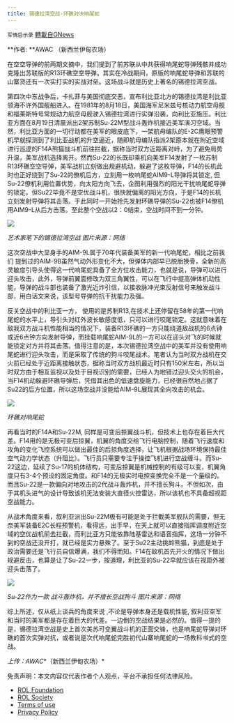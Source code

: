 ```yaml
---
title: 锡德拉湾空战-环礁对决响尾蛇
---
```

`军情启示录` [轉載自GNews](https://gnews.org/zh-hans/1960138/)

**作者: **AWAC （新西兰伊甸农场）

在空空导弹的前两期文摘中，我们提到了前苏联从中共获得响尾蛇导弹残骸并成功克隆出苏联版的R13环礁空空导弹。其实在冷战期间，原版的响尾蛇导弹和苏联的山寨货还有一次实打实的实战对垒。这场战斗就是历史上著名的锡德拉湾空战。

第四次中东战争后，卡扎菲与美国彻底交恶，宣布利比亚北方的锡德拉湾是利比亚领海不许外国舰船进入。在1981年的8月18日，美国海军尼米兹号核动力航空母舰和福莱斯特号常规动力航空母舰驶入锡德拉湾进行实弹沿袭，向利比亚施压。利比亚方面在8月19日清晨派出2架苏制Su-22M型战斗轰炸机接近美军演习空域。当然，利比亚方面的一切行动都在美军的眼皮底下，一架航母编队的E-2C鹰眼预警机早就探测到了利比亚战机的升空逼近，随即航母编队指派2架原本就在附近空域进行巡逻的F14A熊猫战斗机前往拦截，据称当时双方近距离对峙，为了避免局势升温，美军战机选择离开。然而Su-22的长既却乘机向美军F14发射了一枚苏制R13环礁空空导弹，美军战机立刻做出规避机动，躲避了这枚导弹，F14的长机此时也正好绕到了Su-22的僚机后方，立刻用一枚响尾蛇AIM9-L导弹将其锁定, 但Su-22僚机利用位置优势，向太阳方向飞去，企图利用强烈的阳光干扰响尾蛇导弹的锁定。但Su22毕竟不是空优战斗机，很快就偏离的阳光方向，于是F14的长机立刻发射导弹将其击落。于此同时一开始抢先发射环礁导弹的Su-22也被F14僚机用AIM9-L从后方击落。至此整个空战以2：0结束，空战时间不到一分钟。

![](https://assets.gnews.org/wp-content/uploads/2022/02/Picture1-4.png)

*艺术家笔下的锡德拉湾空战* 
*图片来源：网络*

这次空战中大显身手的AIM-9L属于70年代装备美军的新一代响尾蛇，相比之前我们 提到过的AIM-9B虽然气动外形变化不大，但弹体内部早已脱胎换骨，全新的高灵敏度引导头使得这一代响尾蛇具备了全方位攻击能力，也就是说，导弹可以进行迎头攻击，此外，导弹前翼面修改为双三角翼性，可以在飞行中提高弹体机动性能，导弹的战斗部也装备了激光近炸引信，以接收脉冲光束反射信号来触发战斗部，用白话文来说，该型号导弹的抗干扰能力及强。

反关空战中的利比亚一方， 使用的是苏制R13,在技术上还停留在58年的第一代响尾蛇的水平上，导引头对红外波长敏感度低，只可以进行咬尾锁定。这就意味着在敌我双方战斗机性能相当的情况下，装备R13环礁的一方只能绕道敌战机的6点钟或近6点钟方向发射导弹，而挂载响尾蛇AIM-9L的一方可以在迎头对飞的时候就能锁定对方并将其击落。值得注意的是，本次锡德拉湾空战中的美军并没有使用响尾蛇进行迎头攻击，而是采取了传统的狗斗咬尾战术。笔者认为当时双方战机在交火前已经处于近距离接触状态，据称当时双方战机最近时只有150米左右，所以当时双方由于相互监视以及处于目视识别的需要，已经人为地错过迎头交火的机会，当F14机动躲避环礁导弹后，凭借其出色的低速盘旋能力，已经很自然地占据了Su22的后方位置，所以这场空战并没能给AIM-9L展现其全向攻击的机会。

![](https://assets.gnews.org/wp-content/uploads/2022/02/Picture2-2.png)

*环礁对响尾蛇*

再看当时的F14A和Su-22M, 同样是可变后掠翼战斗机，但技术上也存在着巨大代差。F14用的是无极可变后掠翼，机翼的角度交给飞行电脑控制，随着飞行速度和攻角的变化飞控系统可以做出最佳的后掠角度选择，让飞机根据战场环境保持最佳空气动力学状态（升阻比）。飞行员只需要专注于操控飞机进行空战缠斗。而Su-22这边，延续了Su-17的机体结构，可变后掠翼是机械控制的有级可以变，机翼角度只有3-4个预设的固定角度。和F14的无极实时电控变换完全不是一个量级的。而且Su-22是一款偏向对地攻击的2代战斗轰炸机，并不擅长狗斗。不但如次，由于其机头进气的设计导致该机无法安装大直径火控雷达，所以该机也不具备超视距空战能力。

从战术角度来看，叙利亚派出Su-22M极有可能是处于拦截美军舰队的需要，但无奈美军装备E2C长程预警机，看得远，出手早，在天上就可以直接指挥调度附近空域的空优战机前去拦截，而利比亚方只能依靠陆基雷达和语音指挥，这场一分钟不到的空战还没开打，就已经是实力悬殊了。至于Su22主动挑衅熊猫，到底是处于政治需要还是飞行员自信爆满，我们不得而知。F14在敌机首先开火的情况下做出规避反击，也算是让了Su-22一步，按道理，利比亚的Su-22早就应该在视距外被迎头击落了。

![](https://assets.gnews.org/wp-content/uploads/2022/02/Picture3-2.png)

*Su-22作为一款 战斗轰炸机，并不擅长空战狗斗* 
*图片来源：网络*

综上所述，仅从纸上谈兵的角度来说 ,不论是导弹本身还是载机性能, 叙利亚空军和当时的美军都是存在着巨大的代差。一边倒的空战结果是必然的。值得一提的是，锡德拉湾空战是史上首次美苏可变翼战斗机的正面交锋，也是响尾蛇导弹对环礁的首次实弹对抗，或者说是次代响尾蛇完胜初代山寨响尾蛇的一场教科书式的空战。

*上传：AWAC**（新西兰伊甸农场）*

 

免责声明：本文内容仅代表作者个人观点，平台不承担任何法律风险。

- [ROL Foundation](https://rolfoundation.org/)
- [ROL Society](https://rolsociety.org/)
- [Terms of use](https://gnews.org/terms-of-use-3/)
- [Privacy Policy](https://gnews.org/privacy-policy/)
